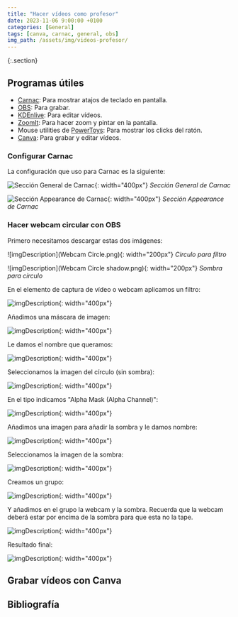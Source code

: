 ```yaml
---
title: "Hacer vídeos como profesor"
date: 2023-11-06 9:00:00 +0100
categories: [General]
tags: [canva, carnac, general, obs]
img_path: /assets/img/videos-profesor/
---
```


{:.section}
## Programas útiles

- [Carnac](http://carnackeys.com/): Para mostrar atajos de teclado en pantalla.
- [OBS](https://obsproject.com/es/download): Para grabar.
- [KDEnlive](https://kdenlive.org/es/): Para editar vídeos.
- [ZoomIt](https://learn.microsoft.com/es-es/sysinternals/downloads/zoomit): Para hacer zoom y pintar en la pantalla.
- Mouse utilities de [PowerToys](https://learn.microsoft.com/es-es/windows/powertoys/): Para mostrar los clicks del ratón.
- [Canva](https://www.canva.com/): Para grabar y editar vídeos.

### Configurar Carnac

La configuración que uso para Carnac es la siguiente:

![Sección General de Carnac](carnacConfig01.png){: width="400px"}
_Sección General de Carnac_

![Sección Appearance de Carnac](carnacConfig02.png){: width="400px"}
_Sección Appearance de Carnac_

### Hacer webcam circular con OBS

Primero necesitamos descargar estas dos imágenes:

![imgDescription](Webcam Circle.png){: width="200px"}
_Circulo para filtro_

![imgDescription](Webcam Circle shadow.png){: width="200px"}
_Sombra para círculo_

En el elemento de captura de vídeo o webcam aplicamos un filtro:

![imgDescription](obsPaso01.png){: width="400px"}

Añadimos una máscara de imagen:

![imgDescription](obsPaso02.png){: width="400px"}

Le damos el nombre que queramos:

![imgDescription](obsPaso03.png){: width="400px"}

Seleccionamos la imagen del círculo (sin sombra):

![imgDescription](obsPaso04.png){: width="400px"}

En el tipo indicamos "Alpha Mask (Alpha Channel)":

![imgDescription](obsPaso05.png){: width="400px"}

Añadimos una imagen para añadir la sombra y le damos nombre:

![imgDescription](obsPaso06.png){: width="400px"}

Seleccionamos la imagen de la sombra:

![imgDescription](obsPaso07.png){: width="400px"}

Creamos un grupo:

![imgDescription](obsPaso08.png){: width="400px"}

Y añadimos en el grupo la webcam y la sombra. Recuerda que la webcam deberá estar por encima de la sombra para que esta no la tape.

![imgDescription](obsPaso09.png){: width="400px"}

Resultado final:

![imgDescription](obsPaso10.png){: width="400px"}

## Grabar vídeos con Canva



## Bibliografía

